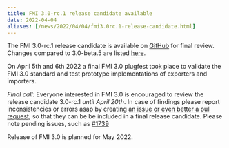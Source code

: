 ```yaml
---
title: FMI 3.0-rc.1 release candidate available
date: 2022-04-04
aliases: [/news/2022/04/04/fmi3.0rc.1-release-candidate.html]
---
```


The FMI 3.0-rc.1 release candidate is available on [GitHub](https://github.com/modelica/fmi-standard/releases) for final review. 
Changes compared to 3.0-beta.5 are listed [here](https://github.com/modelica/fmi-standard/releases/tag/v3.0-rc.1).

On April 5th and 6th 2022 a final FMI 3.0 plugfest took place to validate the FMI 3.0 standard and test prototype implementations of exporters and importers. 

*Final call*: Everyone interested in FMI 3.0 is encouraged to review the release candidate 3.0-rc.1 *until April 20th*. In case of findings please report inconsistencies or errors asap by creating [an issue or even better a pull request](https://github.com/modelica/fmi-standard/issues), so that they can be be included in a final release candidate. Please note pending issues, such as [#1739](https://github.com/modelica/fmi-standard/issues/1739)

Release of FMI 3.0 is planned for May 2022.

